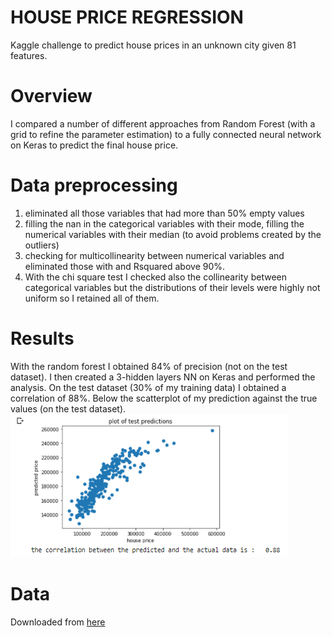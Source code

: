 # HOUSE PRICE REGRESSION

Kaggle challenge to predict house prices in an unknown city given 81 features.

# Overview
I compared a number of different approaches from Random Forest (with a grid to refine the parameter estimation) to a fully connected neural network on Keras to predict the final house price.

# Data preprocessing
1. eliminated all those variables that had more than 50% empty values
2. filling the nan in the categorical variables with their mode, filling the numerical variables with their median (to avoid problems created by the outliers)
3. checking for multicollinearity between numerical variables and eliminated those with and Rsquared above 90%. 
4. With the chi square test I checked also the collinearity between categorical variables but the distributions of their levels were highly not uniform so I retained all of them.

# Results
With the random forest I obtained 84% of precision (not on the test dataset). I then created a 3-hidden layers NN on Keras and performed the analysis. On the test dataset (30% of my training data) I obtained a correlation of 88%. Below the scatterplot of my prediction against the true values (on the test dataset).
![](https://github.com/luigigreselin/HOUSE_PRICE_REGRESSION/blob/main/predicted%20prices%20with%20NN.PNG)

# Data
Downloaded from [here](https://www.kaggle.com/c/house-prices-advanced-regression-techniques)
